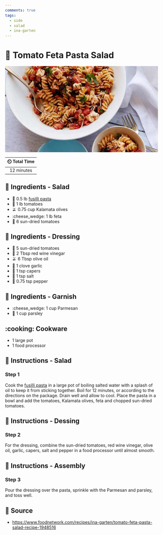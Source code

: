 ```yaml
---
comments: true
tags:
  - side
  - salad
  - ina-garten
---
```

# :green_salad: Tomato Feta Pasta Salad

![Tomato Feta Pasta Salad](../assets/images/tomato-feta-pasta-salad.jpg)

| :timer_clock: Total Time |
|:-----------------------: |
| 12 minutes |

## :salt: Ingredients - Salad

- :spaghetti: 0.5 lb [fusilli pasta][1]
- :tomato: 1 lb tomatoes
- :olive: 0.75 cup Kalamata olives
- :cheese_wedge: 1 lb feta
- :tomato: 6 sun-dried tomatoes

## :salt: Ingredients - Dressing

- :tomato: 5 sun-dried tomatoes
- :wine_glass: 2 Tbsp red wine vinegar
- :olive: 6 Tbsp olive oil
- :garlic: 1 clove garlic
- :sponge: 1 tsp capers
- :salt: 1 tsp salt
- :salt: 0.75 tsp pepper

## :salt: Ingredients - Garnish

- :cheese_wedge: 1 cup Parmesan
- :herb: 1 cup parsley

## :cooking: Cookware

- 1 large pot
- 1 food processor

## :pencil: Instructions - Salad

### Step 1

Cook the [fusilli pasta][1] in a large pot of boiling salted water with a splash of oil to keep it from sticking
together. Boil for 12 minutes, or according to the directions on the package. Drain well and allow to cool. Place the
pasta in a bowl and add the tomatoes, Kalamata olives, feta and chopped sun-dried tomatoes.

## :pencil: Instructions - Dessing

### Step 2

For the dressing, combine the sun-dried tomatoes, red wine vinegar, olive oil, garlic, capers, salt and pepper in a food
processor until almost smooth.

## :pencil: Instructions - Assembly

### Step 3

Pour the dressing over the pasta, sprinkle with the Parmesan and parsley, and toss well.

## :link: Source

- <https://www.foodnetwork.com/recipes/ina-garten/tomato-feta-pasta-salad-recipe-1948516>

[1]: <../ingredients/pasta.md>
